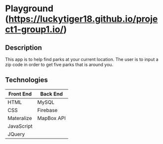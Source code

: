 # Playground (https://luckytiger18.github.io/project1-group1.io/)

## Description

This app is to help find parks at your current location. The user is to input a zip code in order to get five parks that is around you. 

## Technologies

Front End | Back End
----------|----------
HTML | MySQL
CSS | Firebase
Materalize | MapBox API
JavaScript |
JQuery |



